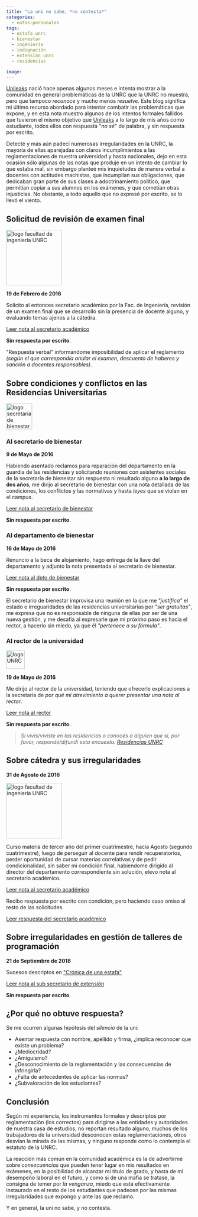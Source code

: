 ```yaml
---
title: "La uni no sabe, *no contesta*"
categories:
  - notas-personales
tags:
  - estafa unrc
  - bienestar
  - ingeniería
  - indignación
  - extensión unrc
  - residencias

image:
---
```


[Unileaks](https://unileaks.github.io/) nació hace apenas algunos meses e intenta mostrar a la comunidad en general problemáticas de la UNRC que la UNRC no muestra, pero que tampoco *reconoce* y mucho menos *resuelve*. Este blog significa mi último recurso abordado para intentar combatir las problemáticas que expone, y en esta nota muestro algunos de los intentos formales fallidos que tuvieron el mismo objetivo que [Unileaks](https://unileaks.github.io/) a lo largo de mis años como estudiante, todos ellos con respuesta "*no sé*" de palabra, y sin respuesta por escrito.

Detecté y más aún padecí numerosas irregularidades en la UNRC, la mayoría de ellas aparejadas con claros incumplimientos a las reglamentaciones de nuestra universidad y hasta nacionales, dejo en esta ocasión sólo algunas de las notas que produje en un intento de cambiar lo que estaba mal, sin embargo planteé mis inquietudes de manera verbal a docentes con actitudes machistas, que incumplían sus obligaciones, que dedicaban gran parte de sus clases a adoctrinamiento político, que permitían copiar a sus alumnos en los exámenes, y que cometían otras injusticias. No obstante, a todo aquello que no expresé por escrito, se lo llevó el viento.

## Solicitud de revisión de examen final

[<img src="https://www.ing.unrc.edu.ar/sisnot/imagenes/noticias/20170829190602-1200px.jpg" alt="logo facultad de ingeniería UNRC" width="150"/>](https://www.ing.unrc.edu.ar)

**19 de Febrero de 2016**

Solicito al entonces secretario académico por la Fac. de Ingeniería, revisión de un examen final que se desarrolló sin la presencia de docente alguno, y evaluando temas ajenos a la cátedra.

[Leer nota al secretario académico](/archivos/nota_diego_muñoz_examen_final.pdf)

**Sin respuesta por escrito**.

"Respuesta verbal" informandome imposibilidad de aplicar el reglamento *(según el que correspondía anular el examen, descuento de haberes y sanción a docentes responsables)*.

## Sobre condiciones y conflictos en las Residencias Universitarias

[<img src="https://scontent.ftuc1-1.fna.fbcdn.net/v/t1.0-9/11053703_599035063564653_1968168923340450245_n.jpg?_nc_cat=101&_nc_ht=scontent.ftuc1-1.fna&oh=2090f92185fe15d74a4244fd448e3eb3&oe=5C994D33" alt="logo secretaría de bienestar UNRC" width="70"/>](https://www.unrc.edu.ar/unrc/bienestar/)

### Al secretario de bienestar

**9 de Mayo de 2016**

Habiendo asentado reclamos para reparación del departamento en la guardia de las residencias y solicitando reuniones con asistentes sociales de la secretaría de bienestar sin respuesta ni resultado alguno **a lo largo de dos años**, me dirijo al secretario de bienestar con una nota detallada de las condiciones, los conflictos y las normativas y hasta *leyes* que se violan en el campus.

[Leer nota al secretario de bienestar](/archivos/nota_moyano_fernando_residencias.pdf)

**Sin respuesta por escrito**.

### Al departamento de bienestar

**16 de Mayo de 2016**

Renuncio a la beca de alojamiento, hago entrega de la llave del departamento y adjunto la nota presentada al secretario de bienestar.

[Leer nota al dpto de bienestar](/archivos/nota_dpto_bienestar_residencias.pdf)

**Sin respuesta por escrito**.

El secretario de bienestar improvisa una reunión en la que me *"justifica"* el estado e irreguaridades de las residencias universitarias por *"ser gratuitas"*, me expresa que no es responsable de ninguna de ellas por ser de una nueva gestión, y me desafía al expresarle que mi próximo paso es hacia el rector, a hacerlo sin miedo, ya que él *"pertenece a su fórmula"*.

### Al rector de la universidad

[<img src="https://proxy.duckduckgo.com/iu/?u=https%3A%2F%2Fwww.unrc.edu.ar%2Fcyt%2Fimages%2Flogo-unrc%2520-convertido--layer%25201179x261.png&f=1" alt="logo UNRC" width="50"/>](https://www.unrc.edu.ar/)

**19 de Mayo de 2016**

Me dirijo al rector de la universidad, teniendo que ofrecerle explicaciones a la secretaria de *por qué mi atrevimiento a querer presentar una nota al rector*.

[Leer nota al rector](/archivos/nota_rovere_residencias.pdf)

**Sin respuesta por escrito**.

> *Si vivís/viviste en las residencias o conocés a alguien que si, por favor, respondé/difundí esta encuesta:  [Residencias UNRC](https://goo.gl/forms/G3Y8mTFw69BtO7Mw2)*

## Sobre cátedra y sus irregularidades

**31 de Agosto de 2016**

[<img src="https://www.ing.unrc.edu.ar/sisnot/imagenes/noticias/20170829190602-1200px.jpg" alt="logo facultad de ingeniería UNRC" width="150"/>](https://www.ing.unrc.edu.ar/inicio.php)

Curso materia de tercer año del primer cuatrimestre, hacia Agosto (segundo cuatrimestre), luego de perseguir al docente para rendir recuperatorios, perder oportunidad de cursar materias correlativas y de pedir condicionalidad, sin saber mi condición final, habiendome dirigido al director del departamento correspondiente sin solución, elevo nota al secretario académico.

[Leer nota al secretario académico](/archivos/nota_diego_muñoz_condicion_materia.pdf)

Recibo respuesta por escrito con condición, pero haciendo caso omiso al resto de las solicitudes.

[Leer respuesta del secretario académico](/archivos/respuesta_diego_muñoz_condicion_materia.pdf)

## Sobre irregularidades en gestión de talleres de programación

**21 de Septiembre de 2018**

Sucesos descriptos en ["Crónica de una estafa"](https://unileaks.github.io/notas%20personales/cronica-de-una-estafa/)

[Leer nota al sub secretario de extensión](/archivos/nota_ferreira_ariel_talleres.pdf)

**Sin respuesta por escrito**.

## ¿Por qué no obtuve respuesta?

Se me ocurren algunas hipótesis del *silencio* de la uni:

- Asentar respuesta con nombre, apellido y firma, ¿implica reconocer que existe un problema?
- ¿Mediocridad?
- ¿Amiguismo?
- ¿Desconocimiento de la reglamentación y las consecuencias de infringirla?
- ¿Falta de antecedentes de aplicar las normas?
- ¿Subvaloración de los estudiantes?

## Conclusión

Según mi experiencia, los instrumentos formales y descriptos por reglamentación (los correctos) para dirigirse a las entidades y autoridades de nuestra casa de estudios, no reportan resultado alguno, muchos de los trabajadores de la universidad desconocen estas reglamentaciones, otros desvían la mirada de las mismas, y ninguno responde como lo contempla el estatuto de la UNRC.

La reacción más común en la comunidad académica es la de advertirme sobre *consecuencias* que pueden tener lugar en mis resultados en exámenes, en la posibilidad de alcanzar mi título de grado, y hasta de mi desempeño laboral en el futuro, y como si de una mafia se tratase, la consigna de temer por *la venganza*,  miedo que está efectivamente instaurado en el resto de los estudiantes que padecen por las mismas irregularidades que expongo y ante las que reclamo.

Y en general, la uni no sabe, y no contesta.
